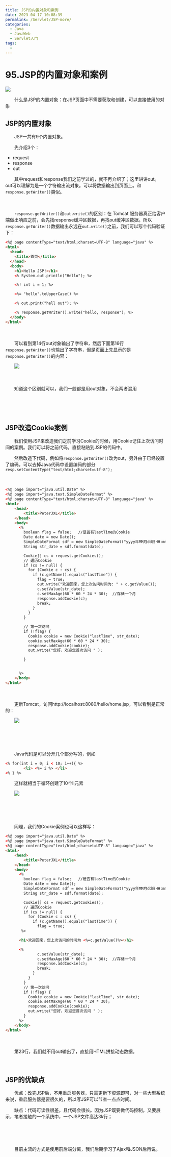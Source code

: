 ```yaml
---
title: JSP的内置对象和案例
date: 2023-04-17 10:08:39
permalink: /Servlet/JSP-more/
categories:
  - Java
  - JavaWeb
  - Servlet入门
tags:
  - 
---
```

# 95.JSP的内置对象和案例

![](https://image.peterjxl.com/blog/434.jpeg)



　　什么是JSP的内置对象：在JSP页面中不需要获取和创建，可以直接使用的对象
<!-- more -->

## JSP的内置对象

　　JSP一共有9个内置对象。

　　先介绍3个：

* request
* response
* out

　　其中request和response我们之前学过的，就不再介绍了；这里讲讲out。out可以理解为是一个字符输出流对象。可以将数据输出到页面上。和`response.getWriter()`类似。

　　‍

　　`response.getWriter()`和`out.write()`的区别：在 Tomcat 服务器真正给客户端做出响应之前，会先找response缓冲区数据，再找out缓冲区数据。所以`response.getWriter()`数据输出永远在`out.write()`之前，我们可以写个代码验证下：

```html
<%@ page contentType="text/html;charset=UTF-8" language="java" %>
<html>
  <head>
    <title>首页</title>
  </head>
  <body>
    <h1>Hello JSP!</h1>
    <% System.out.println("Hello"); %>

    <%! int i = 1; %>

    <%= "hello".toUpperCase() %>

    <% out.print("hell out"); %>

    <% response.getWriter().write("hello, response"); %>
  </body>
</html>
```

　　‍

　　可以看到第14行out对象输出了字符串，然后下面第16行`response.getWriter()`也输出了字符串，但是页面上先显示的是`response.getWriter()`的内容：

　　![](https://image.peterjxl.com/blog/image-20230405215208-a5btjz7.png)

　　‍

　　知道这个区别就可以，我们一般都是用out对象，不会两者混用

　　‍

　　‍

## JSP改造Cookie案例

　　我们使用JSP来改造我们之前学习Cookie的时候，用Cookie记住上次访问时间的案例。我们可以将之前代码，直接粘贴到JSP的代码中。

　　然后改造下代码，例如将`response.getWriter()`改为out，另外由于已经设置了编码，可以去掉Java代码中设置编码的部分`resp.setContentType("text/html;charset=utf-8");`

　　‍

```html
<%@ page import="java.util.Date" %>
<%@ page import="java.text.SimpleDateFormat" %>
<%@ page contentType="text/html;charset=UTF-8" language="java" %>
<html>
    <head>
        <title>PeterJXL</title>
    </head>
    <body>
      <%
        boolean flag = false;   //是否有lastTime的Cookie
        Date date = new Date();
        SimpleDateFormat sdf = new SimpleDateFormat("yyyy年MM月dd日HH:mm:ss");
        String str_date = sdf.format(date);

        Cookie[] cs = request.getCookies();
        // 遍历Cookie
        if (cs != null) {
          for (Cookie c : cs) {
            if (c.getName().equals("lastTime")) {
              flag = true;
              out.write("欢迎回来，您上次访问时间为: " + c.getValue());
              c.setValue(str_date);
              c.setMaxAge(60 * 60 * 24 * 30);  //存储一个月
              response.addCookie(c);
              break;
            }
          }
        }

        // 第一次访问
        if (!flag) {
          Cookie cookie = new Cookie("lastTime", str_date);
          cookie.setMaxAge(60 * 60 * 24 * 30);
          response.addCookie(cookie);
          out.write("您好，欢迎您首次访问 " );

        }


      %>
    </body>
</html>
```

　　‍

　　更新Tomcat，访问http://localhost:8080/hello/home.jsp，可以看到是正常的：

　　![](https://image.peterjxl.com/blog/image-20230405215707-d13a8ti.png)

　　‍

　　‍

　　Java代码是可以分开几个部分写的，例如

```html
<% for(int i = 0; i < 10; i++){ %>
        <li> <%= i %> </li>
<% } %>
```

　　这样就相当于循环创建了10个li元素

　　![](https://image.peterjxl.com/blog/image-20230406071544-gdy0roa.png)

　　‍

　　‍

　　同理，我们的Cookie案例也可以这样写：

```html
<%@ page import="java.util.Date" %>
<%@ page import="java.text.SimpleDateFormat" %>
<%@ page contentType="text/html;charset=UTF-8" language="java" %>
<html>
    <head>
        <title>PeterJXL</title>
    </head>
    <body>
      <%
        boolean flag = false;   //是否有lastTime的Cookie
        Date date = new Date();
        SimpleDateFormat sdf = new SimpleDateFormat("yyyy年MM月dd日HH:mm:ss");
        String str_date = sdf.format(date);

        Cookie[] cs = request.getCookies();
        // 遍历Cookie
        if (cs != null) {
          for (Cookie c : cs) {
            if (c.getName().equals("lastTime")) {
              flag = true;
       %>

      <h1>欢迎回来，您上次访问的时间为 <%=c.getValue()%></h1>

      <%
              c.setValue(str_date);
              c.setMaxAge(60 * 60 * 24 * 30);  //存储一个月
              response.addCookie(c);
              break;
            }
          }
        }
        // 第一次访问
        if (!flag) {
          Cookie cookie = new Cookie("lastTime", str_date);
          cookie.setMaxAge(60 * 60 * 24 * 30);
          response.addCookie(cookie);
          out.write("您好，欢迎您首次访问 " );
        }
      %>
    </body>
</html>

```

　　‍

　　第23行，我们就不用out输出了，直接用HTML拼接动态数据。

　　‍

## JSP的优缺点

　　优点：改完JSP后，不用重启服务器，只需更新下资源即可，对一些大型系统来说，重启服务器是要很久的，所以写JSP可以节省一点点时间。

　　缺点：代码可读性很差，且代码会很长。因为JSP既要做代码控制，又要展示，笔者接触的一个系统中，一个JSP文件高达3k行；

　　‍

　　‍

　　目前主流的方式是使用前后端分离，我们后期学习了Ajax和JSON后再说。
